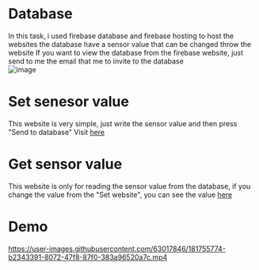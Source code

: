 # Database
In this task, i used firebase database and firebase hosting to host the websites
the database have a sensor value that can be changed throw the website 
If you want to view the database from the firebase website, just send to me the email that me to invite to the database<br />
![image](https://user-images.githubusercontent.com/63017846/181753686-cf75cabb-57ff-45e3-bcde-9fb68ddd9c67.png)


# Set senesor value
This website is very simple, just write the sensor value and then press "Send to database"
Visit [here](https://database-aacbb.web.app/)

# Get sensor value
This website is only for reading the sensor value from the database, if you change the value from the "Set website", you can see the value [here](https://viewdata.web.app/#)

# Demo
https://user-images.githubusercontent.com/63017846/181755774-b2343391-8072-47f8-87f0-383a96520a7c.mp4


